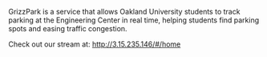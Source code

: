 GrizzPark is a service that allows Oakland University students to track parking at the Engineering Center in real time, helping students find parking spots and easing traffic congestion.

Check out our stream at: http://3.15.235.146/#/home
